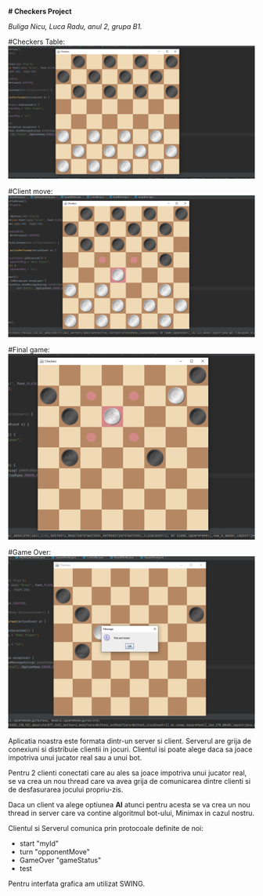 **# Checkers Project**

_Buliga Nicu, Luca Radu, anul 2, grupa B1._

#Checkers Table:
![Checkers Table](/checkersTable.PNG)

#Client move:
![Checkers Table Move](/checkersTable_move.PNG)

#Final game:
![Checkers Table Move](/finalMoves.PNG)

#Game Over:
![Checkers Table Move](/gameOver.PNG)

Aplicatia noastra este formata dintr-un server si client.
Serverul are grija de conexiuni si distribuie clientii in jocuri.
Clientul isi poate alege daca sa joace impotriva unui jucator real sau a unui bot.

Pentru 2 clienti conectati care au ales sa joace impotriva unui jucator real, se va crea un nou thread care va avea grija de comunicarea dintre clienti
si de desfasurarea jocului propriu-zis.

Daca un client va alege optiunea **AI** atunci pentru acesta se va crea un nou thread in server care va contine algoritmul bot-ului, Minimax in cazul nostru.

Clientul si Serverul comunica prin protocoale definite de noi: 
* start "myId"
* turn "opponentMove"
* GameOver "gameStatus"
* test

Pentru interfata grafica am utilizat SWING.

